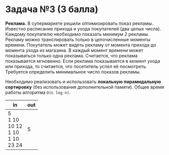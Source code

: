 # Задача №3 (3 балла)
**Реклама.** В супермаркете решили оптимизировать показ рекламы. Известно расписание прихода и ухода покупателей (два
целых числа). Каждому покупателю необходимо показать минимум 2 рекламы. Рекламу можно транслировать только в
целочисленные моменты времени. Покупатель может видеть рекламу от момента прихода до момента ухода из магазина. В каждый
момент времени может показываться только одна реклама. Считается, что реклама показывается мгновенно. Если реклама
показывается в момент ухода или прихода, то считается, что посетитель успел её посмотреть. Требуется определить
минимальное число показов рекламы.

Необходимо реализовать и использовать **​локальную пирамидальную сортировку** ​(без использования дополнительной памяти).
Общее время работы алгоритма `O(n log n)`.

| in | out |
|----|-----|
| 5<br>1 10<br>10 12<br>1 10<br>1 10<br>23 24 | 5 |